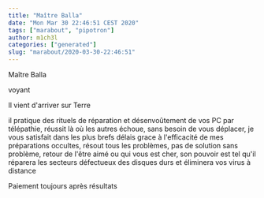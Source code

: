 ```yaml
---
title: "Maître Balla"
date: "Mon Mar 30 22:46:51 CEST 2020"
tags: ["marabout", "pipotron"]
author: m1ch3l
categories: ["generated"]
slug: "marabout/2020-03-30-22:46:51"
---
```


Maître Balla

voyant

Il vient d'arriver sur Terre

il pratique des rituels de réparation et désenvoûtement de vos PC par télépathie, réussit là où les autres échoue, sans besoin de vous déplacer, je vous satisfait dans les plus brefs délais grace à l'efficacité de mes préparations occultes, résout tous les problèmes, pas de solution sans problème, retour de l'être aimé ou qui vous est cher, son pouvoir est tel qu'il réparera les secteurs défectueux des disques durs et éliminera vos virus à distance

Paiement toujours après résultats
